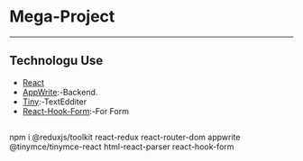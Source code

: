 # Mega-Project

---
## Technologu Use
- [React](https://react.dev/)
- [AppWrite](https://appwrite.io/):-Backend.
- [Tiny](https://www.tiny.cloud/):-TextEdditer
- [React-Hook-Form](https://react-hook-form.com/):-For Form
##
npm i @reduxjs/toolkit react-redux react-router-dom appwrite @tinymce/tinymce-react html-react-parser react-hook-form 
